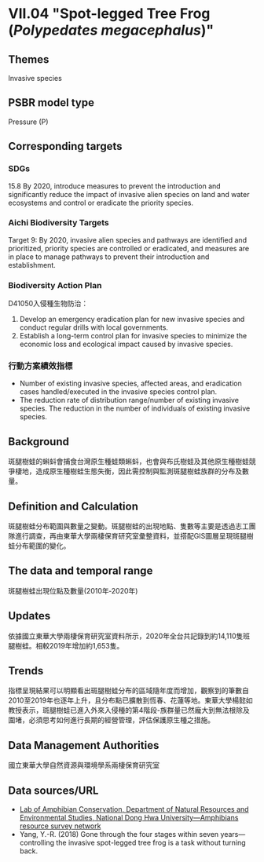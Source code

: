 # VII.04 "Spot-legged Tree Frog (*Polypedates megacephalus*)"

<script type="text/javascript" src="http://cdn.mathjax.org/mathjax/latest/MathJax.js?config=TeX-AMS-MML_HTMLorMML"></script>

## Themes
Invasive species
## PSBR model type
Pressure (P)
## Corresponding targets
### SDGs
15.8 By 2020, introduce measures to prevent the introduction and significantly reduce the impact of invasive alien species on land and water ecosystems and control or eradicate the priority species.
### Aichi Biodiversity Targets
Target 9: By 2020, invasive alien species and pathways are identified and prioritized, priority species are controlled or eradicated, and measures are in place to manage pathways to prevent their introduction and establishment.
### Biodiversity Action Plan
D41050入侵種生物防治：
1. Develop an emergency eradication plan for new invasive species and conduct regular drills with local governments.
2. Establish a long-term control plan for invasive species to minimize the economic loss and ecological impact caused by invasive species.

### 行動方案績效指標
* Number of existing invasive species, affected areas, and eradication cases handled/executed in the invasive species control plan.
* The reduction rate of distribution range/number of existing invasive species. The reduction in the number of individuals of existing invasive species.
## Background
斑腿樹蛙的蝌蚪會捕食台灣原生種蛙類蝌蚪，也會與布氏樹蛙及其他原生種樹蛙競爭棲地，造成原生種樹蛙生態失衡，因此需控制與監測斑腿樹蛙族群的分布及數量。
## Definition and Calculation
斑腿樹蛙分布範圍與數量之變動。斑腿樹蛙的出現地點、隻數等主要是透過志工團隊進行調查，再由東華大學兩棲保育研究室彙整資料，並搭配GIS圖層呈現斑腿樹蛙分布範圍的變化。
## The data and temporal range
斑腿樹蛙出現位點及數量(2010年‐2020年)
## Updates
依據國立東華大學兩棲保育研究室資料所示，2020年全台共記錄到約14,110隻班腿樹蛙。相較2019年增加約1,653隻。
## Trends
指標呈現結果可以明顯看出斑腿樹蛙分布的區域隨年度而增加，觀察到的筆數自2010至2019年也逐年上升，且分布點已擴散到恆春、花蓮等地。東華大學楊懿如教授表示，斑腿樹蛙已進入外來入侵種的第4階段-族群量已然龐大到無法根除及圍堵，必須思考如何進行長期的經營管理，評估保護原生種之措施。
## Data Management Authorities
國立東華大學自然資源與環境學系兩棲保育研究室
## Data sources/URL
* [Lab of Amphibian Conservation, Department of Natural Resources and Environmental Studies, National Dong Hwa University—Amphibians resource survey network](http://tad.froghome.org/charts/2007-2018/main.html)
* Yang, Y.-R. (2018) Gone through the four stages within seven years—controlling the invasive spot-legged tree frog is a task without turning back.